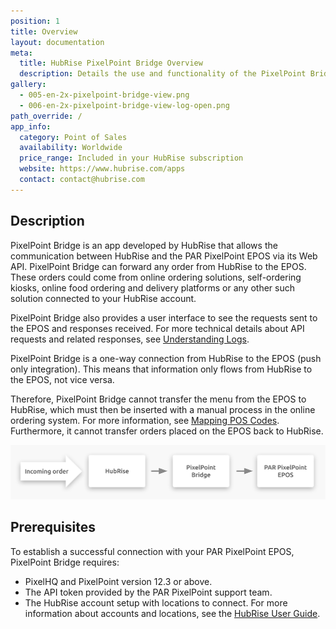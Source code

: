 ```yaml
---
position: 1
title: Overview
layout: documentation
meta:
  title: HubRise PixelPoint Bridge Overview
  description: Details the use and functionality of the PixelPoint Bridge.
gallery:
  - 005-en-2x-pixelpoint-bridge-view.png
  - 006-en-2x-pixelpoint-bridge-view-log-open.png
path_override: /
app_info:
  category: Point of Sales
  availability: Worldwide
  price_range: Included in your HubRise subscription
  website: https://www.hubrise.com/apps
  contact: contact@hubrise.com
---
```


## Description

PixelPoint Bridge is an app developed by HubRise that allows the communication between HubRise and the PAR PixelPoint EPOS via its Web API. PixelPoint Bridge can forward any order from HubRise to the EPOS. These orders could come from online ordering solutions, self-ordering kiosks, online food ordering and delivery platforms or any other such solution connected to your HubRise account.

PixelPoint Bridge also provides a user interface to see the requests sent to the EPOS and responses received. For more technical details about API requests and related responses, see [Understanding Logs](/apps/pixelpoint-bridge/understanding-logs).

PixelPoint Bridge is a one-way connection from HubRise to the EPOS (push only integration). This means that information only flows from HubRise to the EPOS, not vice versa.

Therefore, PixelPoint Bridge cannot transfer the menu from the EPOS to HubRise, which must then be inserted with a manual process in the online ordering system. For more information, see [Mapping POS Codes](/apps/pixelpoint/mapping-epos-codes). Furthermore, it cannot transfer orders placed on the EPOS back to HubRise.

![Connection Diagram](../images/001-en-2x-connection-diagram.png)

## Prerequisites

To establish a successful connection with your PAR PixelPoint EPOS, PixelPoint Bridge requires:

- PixelHQ and PixelPoint version 12.3 or above.
- The API token provided by the PAR PixelPoint support team.
- The HubRise account setup with locations to connect. For more information about accounts and locations, see the [HubRise User Guide](/docs).
